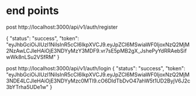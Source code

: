

# end points

post
http://localhost:3000/api/v1/auth/register

{
  "status": "success",
  "token": "eyJhbGciOiJIUzI1NiIsInR5cCI6IkpXVCJ9.eyJpZCI6MSwiaWF0IjoxNzQ2MjM2NzAwLCJleHAiOjE3NDYyMzY3MDF9.vr7sE5pMB2gX_JshePyYdRRAebSifwWk8nLSu2VSfRM"
}

post
http://localhost:3000/api/v1/auth/login
{
  "status": "success",
  "token": "eyJhbGciOiJIUzI1NiIsInR5cCI6IkpXVCJ9.eyJpZCI6MSwiaWF0IjoxNzQ2MjM3NDE4LCJleHAiOjE3NDYyMzc0MTl9.cO6DIdTbDvO47ahW5t1UD2ByjV6J2c3bYTrha5UDe1w"
}
